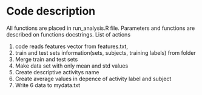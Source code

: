 # Code description

All functions are placed in run_analysis.R file.
Parameters and functions are described on functions docstrings.
List of actions
1. code reads features vector from features.txt, 
2. train and test sets information(sets, subjects, training labels) from folder
3. Merge train and test sets
4. Make data set with only mean and std values  
5. Create descriptive activitys name
6. Create average values in depence of activity label and subject
7. Write 6 data to mydata.txt
